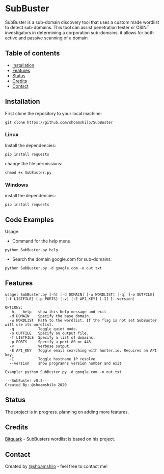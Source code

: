 # SubBuster
SubBuster is a sub-domain discovery tool that uses a custom made wordlist to detect sub-domains.
This tool can assist penetration tester or OSINT investigators in determining a corporation sub-domains. it allows
for both active and passive scanning of a domain

## Table of contents
* [Installation](#installation)
* [Features](#features)
* [Status](#status)
* [Credits](#credits)
* [Contact](#contact)

## Installation
First clone the repository to your local machine:

`git clone https://github.com/shoamshilo/SubBuster`

### Linux
Install the dependencies:

`pip install requests`

change the file permissions:

`chmod +x SubBuster.py`

### Windows
install the dependencies:

`pip install requests`


## Code Examples
Usage:
* Command for the help menu:

``python SubBuster.py help``

* Search the domain google.com for sub-domains:

``python SubBuster.py -d google.com -o out.txt``

## Features
```
usage: SubBuster.py [-h] [-d DOMAIN] [-w WORDLIST] [-q] [-o OUTFILE] [-f LISTFILE] [-p PORTS] [-v] [-E API_KEY] [-I] [--version]

OPTIONS:
  -h, --help   show this help message and exit
  -d DOMAIN    Specify the base domain.
  -w WORDLIST  Path to the wordlist. If the flag is not set SubBuster will use its wordlist.
  -q           Toggle quiet mode.
  -o OUTFILE   Specify an output file.
  -f LISTFILE  Specify a list of domains.
  -p PORTS     Specify a port 80 or 443.
  -v           Verbose output.
  -E API_KEY   Toggle email searching with hunter.io. Requires an API key.
  -I           Toggle hostname IP resolve
  --version    show program's version number and exit

Example: python SubBuster.py -d google.com -o out.txt

---SubBuster v0.3---
Created By: @shoamshilo 2020
```
## Status
The project is in progress. planning on adding more features.

## Credits
[Bitquark](https://github.com/bitquark) - SubBusters wordlist is based on his project.


## Contact
Created by [@shoamshilo](https://github.com/shoamshilo) - feel free to contact me!
 
